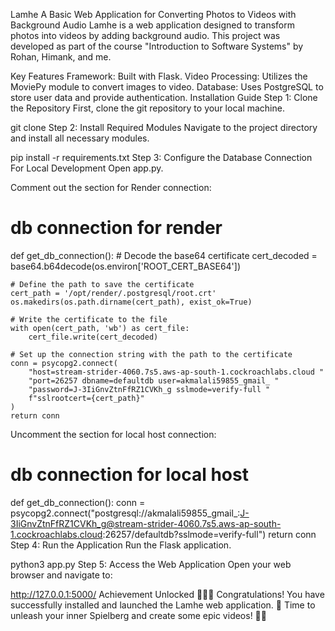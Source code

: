 Lamhe
A Basic Web Application for Converting Photos to Videos with Background Audio
Lamhe is a web application designed to transform photos into videos by adding background audio. This project was developed as part of the course "Introduction to Software Systems" by Rohan, Himank, and me.

Key Features
Framework: Built with Flask.
Video Processing: Utilizes the MoviePy module to convert images to video.
Database: Uses PostgreSQL to store user data and provide authentication.
Installation Guide
Step 1: Clone the Repository
First, clone the git repository to your local machine.

git clone <repository-url>
Step 2: Install Required Modules
Navigate to the project directory and install all necessary modules.

pip install -r requirements.txt
Step 3: Configure the Database Connection
For Local Development
Open app.py.

Comment out the section for Render connection:

# db connection for render
def get_db_connection():
    # Decode the base64 certificate
    cert_decoded = base64.b64decode(os.environ['ROOT_CERT_BASE64'])

    # Define the path to save the certificate
    cert_path = '/opt/render/.postgresql/root.crt'
    os.makedirs(os.path.dirname(cert_path), exist_ok=True)

    # Write the certificate to the file
    with open(cert_path, 'wb') as cert_file:
        cert_file.write(cert_decoded)

    # Set up the connection string with the path to the certificate
    conn = psycopg2.connect(
        "host=stream-strider-4060.7s5.aws-ap-south-1.cockroachlabs.cloud "
        "port=26257 dbname=defaultdb user=akmalali59855_gmail_ "
        "password=J-3IiGnvZtnFfRZ1CVKh_g sslmode=verify-full "
        f"sslrootcert={cert_path}"
    )
    return conn
Uncomment the section for local host connection:

# db connection for local host
def get_db_connection():
    conn = psycopg2.connect("postgresql://akmalali59855_gmail_:J-3IiGnvZtnFfRZ1CVKh_g@stream-strider-4060.7s5.aws-ap-south-1.cockroachlabs.cloud:26257/defaultdb?sslmode=verify-full")
    return conn
Step 4: Run the Application
Run the Flask application.

python3 app.py
Step 5: Access the Web Application
Open your web browser and navigate to:

http://127.0.0.1:5000/
Achievement Unlocked 🎉🌟🎊
Congratulations! You have successfully installed and launched the Lamhe web application. 🥳 Time to unleash your inner Spielberg and create some epic videos! 🎥📸
